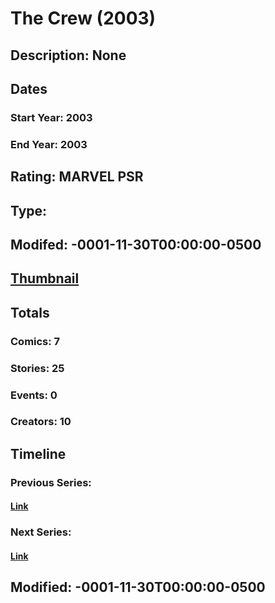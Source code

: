 # The Crew (2003)
## Description: None
## Dates
### Start Year: 2003
### End Year: 2003
## Rating: MARVEL PSR
## Type: 
## Modifed: -0001-11-30T00:00:00-0500
## [Thumbnail](http://i.annihil.us/u/prod/marvel/i/mg/9/20/4c7d13d1b18f5.jpg)
## Totals
### Comics: 7
### Stories: 25
### Events: 0
### Creators: 10
## Timeline
### Previous Series: 
#### [Link]()
### Next Series: 
#### [Link]()
## Modified: -0001-11-30T00:00:00-0500